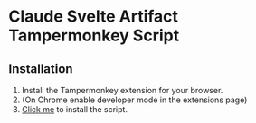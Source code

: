 # Claude Svelte Artifact Tampermonkey Script

## Installation
1. Install the Tampermonkey extension for your browser.
2. (On Chrome enable developer mode in the extensions page)
3. [Click me](https://github.com/sokripon/tampermonkeyscripts/raw/main/claudeSvelteArtifact/claudeSvelteArtifact.user.js) to install the script.
